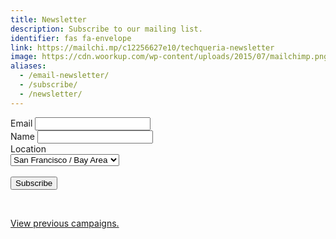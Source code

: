 ```yaml
---
title: Newsletter
description: Subscribe to our mailing list.
identifier: fas fa-envelope
link: https://mailchi.mp/c12256627e10/techqueria-newsletter
image: https://cdn.woorkup.com/wp-content/uploads/2015/07/mailchimp.png
aliases:
  - /email-newsletter/
  - /subscribe/
  - /newsletter/
---
```


<form action="https://techqueria.us16.list-manage.com/subscribe/post?u=b0e4bfe18a46d5bef899fb312&amp;id=0e1710b6ee" method="post" id="mc-embedded-subscribe-form" name="mc-embedded-subscribe-form" class="validate" target="_blank" novalidate>
  <div id="mc_embed_signup_scroll">
    <div class="field">
      <label class="label" for="mce-EMAIL">Email
      </label>
      <input class="input" type="email" value="" name="EMAIL" id="mce-EMAIL" required>
    </div>
    <div class="field">
      <label class="label" for="mce-FNAME">Name </label>
      <input class="input" type="text" value="" name="FNAME" id="mce-FNAME" required>
    </div>
    <div class="field">
      <label class="label" for="mce-LOCATION">Location</label>
      <div class="select">
        <select name="LOCATION" class="" id="mce-LOCATION" required>
          <option value="San Francisco / Bay Area">San Francisco / Bay Area</option>
          <option value="Los Angeles">Los Angeles</option>
          <option value="Chicago">Chicago</option>
          <option value="New York">New York</option>
          <option value="Miami">Miami</option>
          <option value="Other">Other</option>
        </select>
      </div>
    </div>
    <div id="mce-responses" class="clear">
      <div class="response" id="mce-error-response" style="display:none"></div>
      <div class="response" id="mce-success-response" style="display:none"></div>
    </div> <!-- real people should not fill this in and expect good things - do not remove this or risk form bot signups-->
    <div style="position: absolute; left: -5000px;" aria-hidden="true"><input type="text" name="b_b0e4bfe18a46d5bef899fb312_0e1710b6ee" tabindex="-1" value=""></div>
    <br>
    <div class="field">
      <div class="control">
        <button type="submit" value="Subscribe" name="subscribe" id="mc-embedded-subscribe" class="button is-primary">Subscribe</button>
      </div>
    </div>
  </div>
</form>

<br>

<p><a href="https://us16.campaign-archive.com/home/?u=b0e4bfe18a46d5bef899fb312&id=0e1710b6ee" title="View previous campaigns">View previous campaigns.</a></p>
